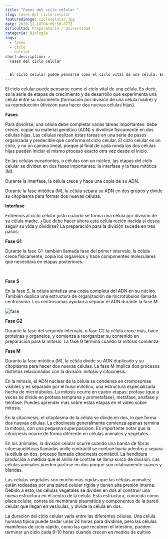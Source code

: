 ```yaml
---
title: "Fases del ciclo celular "
slug: fases-del-ciclo-celular
featuredimage: ciclocelular.jpg
date: 2020-12-18T04:09:50.877Z
dificultad: Preparatoria / Universidad
categoria: Biología
tags:
  - fases
  - ciclo
  - celular
short-description: >-
  Fases del ciclo celular 


  El ciclo celular puede pensarse como el ciclo vital de una célula. Es decir, es la serie de etapas de crecimiento y de desarrollo que experimenta una célula entre su nacimiento
---
```

El ciclo celular puede pensarse como el ciclo vital de una célula. Es decir, es la serie de etapas de crecimiento y de desarrollo que experimenta una célula entre su nacimiento (formación por división de una célula madre) y su reproducción (división para hacer dos nuevas células hijas).



**Fases** 

Para dividirse, una célula debe completar varias tareas importantes: debe crecer, copiar su material genético (ADN) y dividirse físicamente en dos células hijas. Las células realizan estas tareas en una serie de pasos organizada y predecible que conforma el ciclo celular. El ciclo celular es un ciclo, y no un camino lineal, porque al final de cada ronda las dos células hijas pueden iniciar el mismo proceso exacto otra vez desde el inicio.

En las células eucariontes, o células con un núcleo, las etapas del ciclo celular se dividen en dos fases importantes: la interfase y la fase mitótica (M).

Durante la interfase, la célula crece y hace una copia de su ADN.

Durante la fase mitótica (M), la célula separa su ADN en dos grupos y divide su citoplasma para formar dos nuevas células.

**Interfase**

Entremos al ciclo celular justo cuando se forma una célula por división de su célula madre. ¿Qué debe hacer ahora esta célula recién nacida si desea seguir su vida y dividirse? La preparación para la división sucede en tres pasos:

**Fase G1**

Durante la fase G1  también llamada fase del primer intervalo, la célula crece físicamente, copia los organelos y hace componentes moleculares que necesitará en etapas posteriores.

​

**Fase S**

En la fase S, la célula sintetiza una copia completa del ADN en su núcleo. También duplica una estructura de organización de microtúbulos llamada centrosoma. Los centrosomas ayudan a separar el ADN durante la fase M.

![fase](/assets/celular.png "fase")

**Fase G2**

Durante la fase del segundo intervalo, o fase G2 la célula crece más, hace proteínas y organelos, y comienza a reorganizar su contenido en preparación para la mitosis. La fase G termina cuando la mitosis comienza 



**Fase M**

Durante la fase mitótica (M), la célula divide su ADN duplicado y su citoplasma para hacer dos nuevas células. La fase M implica dos procesos distintos relacionados con la división: mitosis y citocinesis.

En la mitosis, el ADN nuclear de la célula se condensa en cromosomas visibles y es separado por el huso mitótico, una estructura especializada hecha de microtúbulos. La mitosis ocurre en cuatro etapas: profase (que a veces se divide en profase temprana y prometafase), metafase, anafase y telofase. Puedes aprender más sobre estas etapas en el video sobre mitosis.

En la citocinesis, el citoplasma de la célula se divide en dos, lo que forma dos nuevas células. La citocinesis generalmente comienza apenas termina la mitosis, con una pequeña superposición. Es importante notar que la citocinesis ocurre de forma diferente en células animales y vegetales.



En los animales, la división celular ocurre cuando una banda de fibras citoesqueléticas llamadas anillo contráctil se contrae hacia adentro y separa la célula en dos, proceso llamado citocinesis contráctil. La hendidura producida a medida que el anillo se contrae se llama surco de división. Las células animales pueden partirse en dos porque son relativamente suaves y blandas.

Las células vegetales son mucho más rígidas que las células animales; están rodeadas por una pared celular rígida y tienen alta presión interna. Debido a esto, las células vegetales se dividen en dos al construir una nueva estructura en el centro de la célula. Esta estructura, conocida como placa celular, consta de membrana plasmática y componentes de la pared celular que llegan en vesículas, y divide la célula en dos.



La duración del ciclo celular varía entre las diferentes células. Una célula humana típica puede tardar unas 24 horas para dividirse, pero las células mamíferas de ciclo rápido, como las que recubren el intestino, pueden terminar un ciclo cada 9-10 horas cuando crecen en medios de cultivo